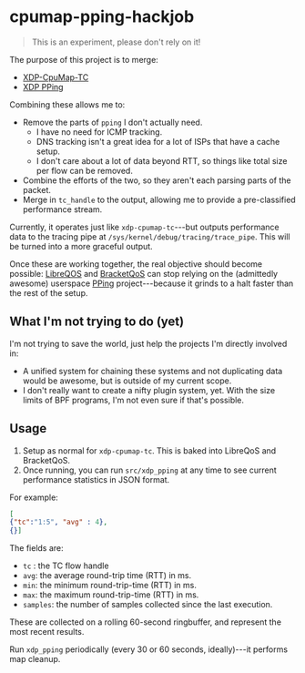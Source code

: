 # cpumap-pping-hackjob

> This is an experiment, please don't rely on it!

The purpose of this project is to merge:

* [XDP-CpuMap-TC](https://github.com/xdp-project/xdp-cpumap-tc)
* [XDP PPing](https://github.com/xdp-project/bpf-examples/tree/master/pping)

Combining these allows me to:

* Remove the parts of `pping` I don't actually need.
    * I have no need for ICMP tracking.
    * DNS tracking isn't a great idea for a lot of ISPs that have a cache setup.
    * I don't care about a lot of data beyond RTT, so things like total size per flow can be removed.
* Combine the efforts of the two, so they aren't each parsing parts of the packet.
* Merge in `tc_handle` to the output, allowing me to provide a pre-classified performance stream.

Currently, it operates just like `xdp-cpumap-tc`---but outputs performance data to the tracing
pipe at `/sys/kernel/debug/tracing/trace_pipe`. This will be turned into a more graceful output.

Once these are working together, the real objective should become possible: [LibreQOS](https://github.com/rchac/LibreQoS)
and [BracketQoS](https://github.com/thebracket/bqos-oss) can stop relying on the (admittedly awesome)
userspace [PPing](https://github.com/pollere/pping) project---because it grinds to a halt faster than
the rest of the setup.

## What I'm not trying to do (yet)

I'm not trying to save the world, just help the projects I'm directly involved in:

*  A unified system for chaining these systems and not duplicating data would be awesome, but is outside of my current scope.
* I don't really want to create a nifty plugin system, yet. With the size limits of BPF programs, I'm not even sure if that's possible.

## Usage

1. Setup as normal for `xdp-cpumap-tc`. This is baked into LibreQoS and BracketQoS.
2. Once running, you can run `src/xdp_pping` at any time to see current performance statistics in JSON format.

For example:

```json
[
{"tc":"1:5", "avg" : 4},
{}]
```

The fields are:

* `tc` : the TC flow handle
* `avg`: the average round-trip time (RTT) in ms.
* `min`: the minimum round-trip-time (RTT) in ms.
* `max`: the maximum round-trip-time (RTT) in ms.
* `samples`: the number of samples collected since the last execution.

These are collected on a rolling 60-second ringbuffer, and represent the most recent results.

Run `xdp_pping` periodically (every 30 or 60 seconds, ideally)---it performs map cleanup.